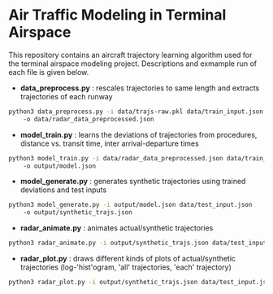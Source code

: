 # Air Traffic Modeling in Terminal Airspace

This repository contains an aircraft trajectory learning algorithm used for the terminal airspace modeling project.
Descriptions and exmample run of each file is given below.


* **data_preprocess.py** : rescales trajectories to same length and extracts trajectories of each runway
```bash
python3 data_preprocess.py -i data/trajs-raw.pkl data/train_input.json 
    -o data/radar_data_preprocessed.json
```

* **model_train.py** : learns the deviations of trajectories from procedures, distance vs. transit time, inter arrival-departure times
```bash
python3 model_train.py -i data/radar_data_preprocessed.json data/train_input.json 
    -o output/model.json
```

* **model_generate.py** : generates synthetic trajectories using trained deviations and test inputs
```bash
python3 model_generate.py -i output/model.json data/test_input.json 
    -o output/synthetic_trajs.json
```

* **radar_animate.py** : animates actual/synthetic trajectories 
```bash
python3 radar_animate.py -i output/synthetic_trajs.json data/test_input.json output/animation.html
```

* **radar_plot.py** : draws different kinds of plots of actual/synthetic trajectories (log-'hist'ogram, 'all' trajectories, 'each' trajectory)
```bash
python3 radar_plot.py -i output/synthetic_trajs.json data/test_input.json hist
```
